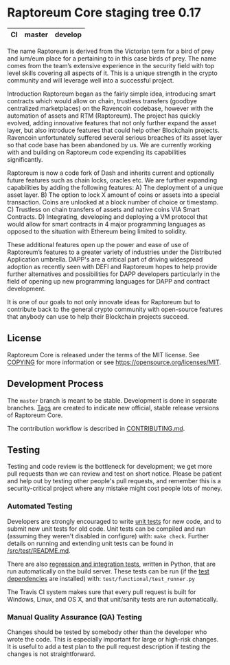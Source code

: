 Raptoreum Core staging tree 0.17
===========================

|CI|master|develop|
|-|-|-|

The name Raptoreum is derived from the Victorian term for a bird of prey and ium/eum place for a pertaining to in this case birds of prey. The name comes from the team’s extensive experience in the security field with top level skills covering all aspects of it. This is a unique strength in the crypto community and will leverage well into a successful project.

Introduction
Raptoreum began as the fairly simple idea, introducing smart contracts which would allow on chain, trustless transfers (goodbye centralized marketplaces) on the Ravencoin codebase, however with the automation of assets and RTM (Raptoreum).
The project has quickly evolved, adding innovative features that not only further expand the asset layer, but also introduce features that could help other Blockchain projects. Ravencoin unfortunately suffered several serious breaches of its asset layer so that code base has been abandoned by us. We are currently working with and building on Raptoreum code expending its capabilities significantly.

Raptoreum is now a code fork of Dash and inherits current and optionally future features such as chain locks, oracles etc. We are further expanding capabilities by adding the following features:
A)	The deployment of a unique asset layer.
B)	The option to lock X amount of coins or assets into a special transaction. Coins are unlocked at a block number of choice or timestamp.
C)	Trustless on chain transfers of assets and native coins VIA Smart Contracts.
D)	Integrating, developing and deploying a VM protocol that would allow for smart contracts in 4 major programming languages as opposed to the situation with Ethereum being limited to solidity.

These additional features open up the power and ease of use of Raptoreum’s features to a greater variety of industries under the Distributed Application umbrella. DAPP's are a critical part of driving widespread adoption as recently seen with DEFI and Raptoreum hopes to help provide further alternatives and possibilities for DAPP developers particularly in the field of opening up new programming languages for DAPP and contract development.

It is one of our goals to not only innovate ideas for Raptoreum but to contribute back to the general crypto community with open-source features that anybody can use to help their Blockchain projects succeed.


License
-------

Raptoreum Core is released under the terms of the MIT license. See [COPYING](COPYING) for more
information or see https://opensource.org/licenses/MIT.

Development Process
-------------------

The `master` branch is meant to be stable. Development is done in separate branches.
[Tags](https://github.com/raptoreum/raptoreum/tags) are created to indicate new official,
stable release versions of Raptoreum Core.

The contribution workflow is described in [CONTRIBUTING.md](CONTRIBUTING.md).

Testing
-------

Testing and code review is the bottleneck for development; we get more pull
requests than we can review and test on short notice. Please be patient and help out by testing
other people's pull requests, and remember this is a security-critical project where any mistake might cost people
lots of money.

### Automated Testing

Developers are strongly encouraged to write [unit tests](src/test/README.md) for new code, and to
submit new unit tests for old code. Unit tests can be compiled and run
(assuming they weren't disabled in configure) with: `make check`. Further details on running
and extending unit tests can be found in [/src/test/README.md](/src/test/README.md).

There are also [regression and integration tests](/test), written
in Python, that are run automatically on the build server.
These tests can be run (if the [test dependencies](/test) are installed) with: `test/functional/test_runner.py`

The Travis CI system makes sure that every pull request is built for Windows, Linux, and OS X, and that unit/sanity tests are run automatically.

### Manual Quality Assurance (QA) Testing

Changes should be tested by somebody other than the developer who wrote the
code. This is especially important for large or high-risk changes. It is useful
to add a test plan to the pull request description if testing the changes is
not straightforward.
